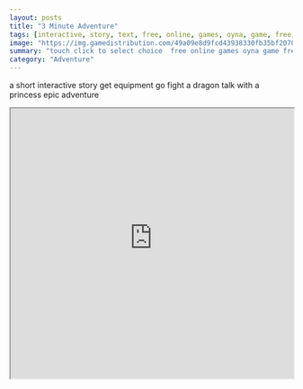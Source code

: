 ```yaml
---
layout: posts
title: "3 Minute Adventure"
tags: [interactive, story, text, free, online, games, oyna, game, free, games, play, play, games]
image: "https://img.gamedistribution.com/49a09e8d9fcd43938330fb35bf207038-512x384.jpeg"
summary: "touch click to select choice  free online games oyna game free games play play games"
category: "Adventure"
---
```


a short interactive story get equipment go fight a dragon talk with a princess epic adventure

<iframe width="100%" height="480px;" src="https://html5.gamedistribution.com/49a09e8d9fcd43938330fb35bf207038/"></iframe>